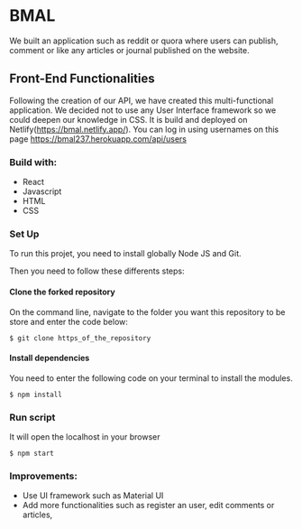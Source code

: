 # BMAL

We built an application such as reddit or quora where users can publish, comment or like any articles or journal published on the website.

## Front-End Functionalities

Following the creation of our API, we have created this multi-functional application. We decided not to use any User Interface framework so we could deepen our knowledge in CSS. It is build and deployed on Netlify(https://bmal.netlify.app/). You can log in using usernames on this page https://bmal237.herokuapp.com/api/users

### Build with:

- React
- Javascript
- HTML
- CSS

### Set Up

To run this projet, you need to install globally Node JS and Git.

Then you need to follow these differents steps:

#### Clone the forked repository

On the command line, navigate to the folder you want this repository to be store and enter the code below:

```
$ git clone https_of_the_repository
```

#### Install dependencies

You need to enter the following code on your terminal to install the modules.

```
$ npm install
```

### Run script

It will open the localhost in your browser

```
$ npm start
```

### Improvements:

- Use UI framework such as Material UI
- Add more functionalities such as register an user, edit comments or articles,
